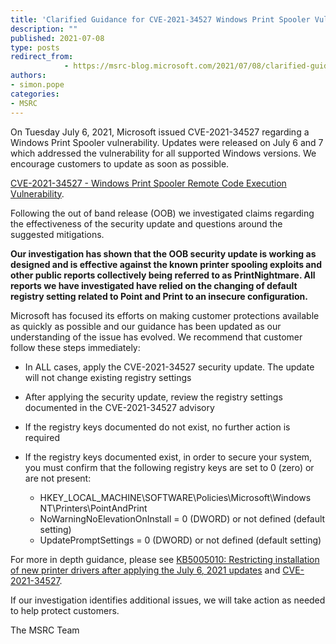 ```yaml
---
title: 'Clarified Guidance for CVE-2021-34527 Windows Print Spooler Vulnerability'
description: ""
published: 2021-07-08
type: posts
redirect_from:
            - https://msrc-blog.microsoft.com/2021/07/08/clarified-guidance-for-cve-2021-34527-windows-print-spooler-vulnerability/
authors:
- simon.pope
categories:
- MSRC
---
```

On Tuesday July 6, 2021, Microsoft issued CVE-2021-34527 regarding a Windows Print Spooler vulnerability. Updates were released on July 6 and 7 which addressed the vulnerability for all supported Windows versions. We encourage customers to update as soon as possible.

[CVE-2021-34527 - Windows Print Spooler Remote Code Execution Vulnerability](https://msrc.microsoft.com/update-guide/vulnerability/CVE-2021-34527).

Following the out of band release (OOB) we investigated claims regarding the effectiveness of the security update and questions around the suggested mitigations.

**Our investigation has shown that the OOB security update is working as designed and is effective against the known printer spooling exploits and other public reports collectively being referred to as PrintNightmare. All reports we have investigated have relied on the changing of default registry setting related to Point and Print **to an insecure configuration**.**

Microsoft has focused its efforts on making customer protections available as quickly as possible and our guidance has been updated as our understanding of the issue has evolved. We recommend that customer follow these steps immediately:

- In ALL cases, apply the CVE-2021-34527 security update. The update will not change existing registry settings

- After applying the security update, review the registry settings documented in the CVE-2021-34527 advisory

- If the registry keys documented do not exist, no further action is required

- If the registry keys documented exist, in order to secure your system, you must confirm that the following registry keys are set to 0 (zero) or are not present:

  - HKEY_LOCAL_MACHINE\\SOFTWARE\\Policies\\Microsoft\\Windows NT\\Printers\\PointAndPrint
  - NoWarningNoElevationOnInstall = 0 (DWORD) or not defined (default setting)
  - UpdatePromptSettings = 0 (DWORD) or not defined (default setting)

For more in depth guidance, please see [KB5005010: Restricting installation of new printer drivers after applying the July 6, 2021 updates](https://support.microsoft.com/en-us/topic/kb5005010-restricting-installation-of-new-printer-drivers-after-applying-the-july-6-2021-updates-31b91c02-05bc-4ada-a7ea-183b129578a7) and [CVE-2021-34527](https://msrc.microsoft.com/update-guide/vulnerability/CVE-2021-34527).

If our investigation identifies additional issues, we will take action as needed to help protect customers.

The MSRC Team
